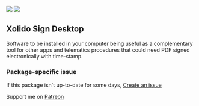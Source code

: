 [![](https://img.shields.io/chocolatey/v/xolidosigndesktop?color=green&label=xolidosigndesktop)](https://chocolatey.org/packages/xolidosigndesktop) [![](https://img.shields.io/chocolatey/dt/xolidosigndesktop)](https://chocolatey.org/packages/xolidosigndesktop)

## Xolido Sign Desktop
Software to be installed in your computer being useful as a complementary tool for other apps 
and telematics procedures that could need PDF signed electronically with time-stamp.

### Package-specific issue
If this package isn't up-to-date for some days, [Create an issue](https://github.com/tunisiano187/Chocolatey-packages/issues/new/choose)

Support me on [Patreon](https://www.patreon.com/bePatron?u=39585820)